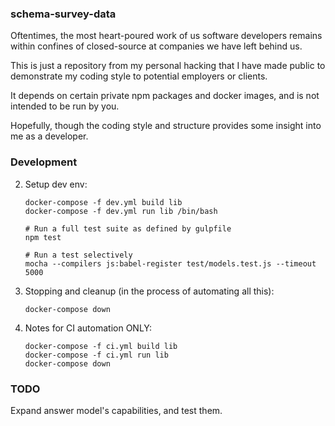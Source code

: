 ### schema-survey-data

Oftentimes, the most heart-poured work of us software developers remains within confines
of closed-source at companies we have left behind us.

This is just a repository from my personal hacking that I have made public to
demonstrate my coding style to potential employers or clients. 

It depends on certain private npm packages and docker images, and is not intended
to be run by you.

Hopefully, though the coding style and structure provides some insight into me as
a developer.

### Development

2. Setup dev env:
	```
	docker-compose -f dev.yml build lib
	docker-compose -f dev.yml run lib /bin/bash

	# Run a full test suite as defined by gulpfile
	npm test

	# Run a test selectively
	mocha --compilers js:babel-register test/models.test.js --timeout 5000
	```

3. Stopping and cleanup (in the process of automating all this):
	```
	docker-compose down
	```

4. Notes for CI automation ONLY:
	```
	docker-compose -f ci.yml build lib
	docker-compose -f ci.yml run lib
	docker-compose down
	```

### TODO

Expand answer model's capabilities, and test them.
